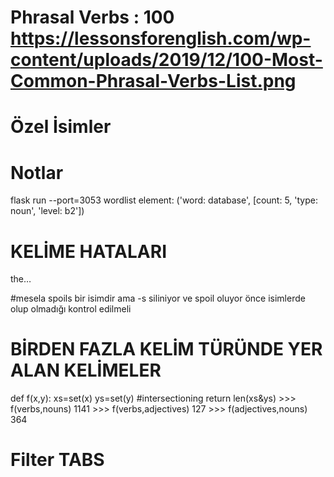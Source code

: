# Phrasal Verbs : 100 https://lessonsforenglish.com/wp-content/uploads/2019/12/100-Most-Common-Phrasal-Verbs-List.png 
# Özel İsimler

# Notlar
flask run --port=3053
wordlist element: ('word: database', [count: 5, 'type: noun', 'level: b2'])

# KELİME HATALARI
the…

#mesela
spoils bir isimdir ama -s siliniyor ve spoil oluyor önce isimlerde olup olmadığı kontrol edilmeli

# BİRDEN FAZLA KELİM TÜRÜNDE YER ALAN KELİMELER
def f(x,y):
    xs=set(x)
    ys=set(y) #intersectioning
    return len(xs&ys)
    >>> f(verbs,nouns)
        1141
    >>> f(verbs,adjectives)
        127
    >>> f(adjectives,nouns)
        364

# Filter TABS


